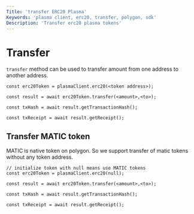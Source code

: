 ```yaml
---
Title: 'transfer ERC20 Plasma'
Keywords: 'plasma client, erc20, transfer, polygon, sdk'
Description: 'Transfer erc20 plasma tokens'
---
```


# Transfer

`transfer` method can be used to transfer amount from one address to another address.

```
const erc20Token = plasmaClient.erc20(<token address>);

const result = await erc20Token.transfer(<amount>,<to>);

const txHash = await result.getTransactionHash();

const txReceipt = await result.getReceipt();

```

## Transfer MATIC token

MATIC is native token on polygon. So we support transfer of matic tokens without any token address.

```
// initialize token with null means use MATIC tokens
const erc20Token = plasmaClient.erc20(null);

const result = await erc20Token.transfer(<amount>,<to>);

const txHash = await result.getTransactionHash();

const txReceipt = await result.getReceipt();
```
